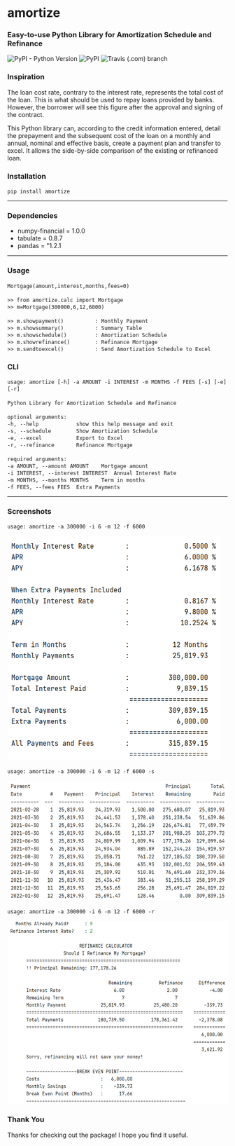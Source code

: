 # __amortize__
### **Easy-to-use Python Library for Amortization Schedule and Refinance**
<img alt="PyPI - Python Version" src="https://img.shields.io/pypi/pyversions/amortize?style=for-the-badge">
<img alt="PyPI" src="https://img.shields.io/pypi/v/amortize?style=for-the-badge">
<img alt="Travis (.com) branch" src="https://img.shields.io/travis/com/ahmetserguns/amortize/main?label=Travis%20CI&style=for-the-badge">

### __Inspiration__

The loan cost rate, contrary to the interest rate, represents the total cost of the loan.
This is what should be used to repay loans provided by banks. However, the borrower will see this figure after
the approval and signing of the contract.

This Python library can, according to the credit information entered, detail the prepayment and the subsequent cost 
of the loan on a monthly and annual, nominal and effective basis, create a payment plan and transfer to excel.
It allows the side-by-side comparison of the existing or refinanced loan.


### __Installation__
    pip install amortize
---
### __Dependencies__

* numpy-financial = 1.0.0
* tabulate = 0.8.7
* pandas = "1.2.1
---

### __Usage__
    
    Mortgage(amount,interest,months,fees=0)

    >> from amortize.calc import Mortgage    
    >> m=Mortgage(300000,6,12,6000)
  
    >> m.showpayment()          : Monthly Payment
    >> m.showsummary()          : Summary Table
    >> m.showschedule()         : Amortization Schedule
    >> m.showrefinance()        : Refinance Mortgage
    >> m.sendtoexcel()          : Send Amortization Schedule to Excel

### __CLI__

    usage: amortize [-h] -a AMOUNT -i INTEREST -m MONTHS -f FEES [-s] [-e] [-r]

    Python Library for Amortization Schedule and Refinance

    optional arguments:
    -h, --help            show this help message and exit
    -s, --schedule        Show Amortization Schedule
    -e, --excel           Export to Excel
    -r, --refinance       Refinance Mortgage

    required arguments:
    -a AMOUNT, --amount AMOUNT    Mortgage amount
    -i INTEREST, --interest INTEREST  Annual Interest Rate
    -m MONTHS, --months MONTHS    Term in months
    -f FEES, --fees FEES  Extra Payments




---
### __Screenshots__

    usage: amortize -a 300000 -i 6 -m 12 -f 6000

![](https://github.com/ahmetserguns/amortize/raw/main/images/summary.png)
    
    usage: amortize -a 300000 -i 6 -m 12 -f 6000 -s
![](https://github.com/ahmetserguns/amortize/raw/main/images/schedule.png)
    
    usage: amortize -a 300000 -i 6 -m 12 -f 6000 -r
![](https://github.com/ahmetserguns/amortize/raw/main/images/refinance.png)


### __Thank You__
Thanks for checking out the package! I hope you find it useful.
